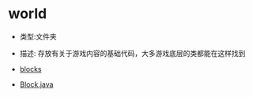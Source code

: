 # world
- 类型:文件夹
- 描述: 存放有关于游戏内容的基础代码，大多游戏底层的类都能在这样找到


- [blocks](docs/mindustry/world/blocks.md)
- [Block.java](docs/mindustry/world/Block.md)
